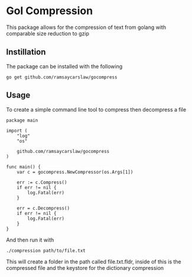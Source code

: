 # Gol Compression

This package allows for the compression of text from golang with comparable size reduction to gzip

## Instillation

The package can be installed with the following

```
go get github.com/ramsaycarslaw/gocompress
```

## Usage

To create a simple command line tool to compress then decompress a file

```
package main

import (
	"log"
	"os"

	github.com/ramsaycarslaw/gocompress
)

func main() {
	var c = gocompress.NewCompressor(os.Args[1])

	err := c.Compress()
	if err != nil {
		log.Fatal(err)
	}

	err = c.Decompress()
	if err != nil {
		log.Fatal(err)
	}
}
```

And then run it with

```
./compression path/to/file.txt
```

This will create a folder in the path called file.txt.fldr, inside of this is the compressed file and the keystore for the dictionary compression
